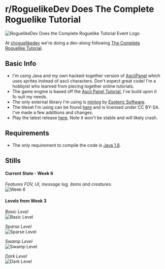 # r/RoguelikeDev Does The Complete Roguelike Tutorial

![RoguelikeDev Does the Complete Roguelike Tutorial Event Logo](https://i.imgur.com/ksc9EW3.png)

At [r/roguelikedev](https://www.reddit.com/r/roguelikedev/) we're doing a dev-along following [The Complete Roguelike Tutorial](http://www.roguebasin.com/index.php?title=Complete_Roguelike_Tutorial,_using_python%2Blibtcod).

## Basic Info

- I'm using Java and my own  hacked-together version of [AsciiPanel](https://github.com/trystan/AsciiPanel) which uses sprites instead of ascii characters. Don't expect great code! I'm a hobbyist who learned from piecing together online tutorials.
- The game engine is based off the [Ascii Panel Tutorial](https://trystans.blogspot.co.uk/2016/01/roguelike-tutorial-00-table-of-contents.html), I've build upon it fo suit my needs.
- The only external library I'm using is [minlog](https://github.com/EsotericSoftware/minlog) by [Esoteric Software](https://github.com/EsotericSoftware).
- The tileset I'm using can be found [here](https://forums.tigsource.com/index.php?topic=14166.0) and is licensed under CC BY-SA. I've made a few additions and changes.
- Play the latest release [here](https://github.com/Emmsii/roguelikedev-does-the-complete-roguelike-tutorial/releases). Note it won't be stable and will likely crash.

## Requirements

- The only requirement to compile the code is [Java 1.8](https://www.java.com/en/download/).  

## Stills

#### Current State - Week 6
*Features FOV, UI, message log, items and creatures.*  
![Week 6](https://i.imgur.com/Pi98PKC.png)

#### Levels from Week 3
*Basic Level*  
![Basic Level](https://i.imgur.com/LXchRRl.png)    

*Sparse Level*  
![Sparse Level](https://i.imgur.com/lgdDLOl.png)  

*Swamp Level*  
![Swamp Level](https://i.imgur.com/ESuSDpG.png)  

*Dark Level*  
![Dark Level](https://i.imgur.com/Le4XgFR.png)  
  

